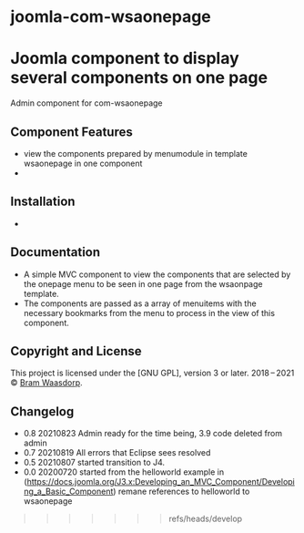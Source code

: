 # joomla-com-wsaonepage

Joomla component to display several components on one page
=======
Admin component for com-wsaonepage 

## Component Features
* view the components prepared by menumodule in template wsaonepage in one component
*

## Installation
* 

## Documentation
* A simple MVC component to view the components that are selected by the onepage menu to be seen in one page from the wsaonpage template.
* The components are passed as a array of menuitems with the necessary bookmarks from the menu to process in the view of this component.



## Copyright and License

This project is licensed under the [GNU GPL], version 3 or later.
2018&thinsp;&ndash;&thinsp;2021 &copy; [Bram Waasdorp](http://www.waasdorpsoekhan.nl).

## Changelog
* 0.8 20210823 Admin ready for the time being, 3.9 code deleted from admin
* 0.7 20210819 All errors that Eclipse sees resolved
* 0.5 20210807 started transition to J4.
* 0.0 20200720 started from the helloworld example in (https://docs.joomla.org/J3.x:Developing_an_MVC_Component/Developing_a_Basic_Component) remane references to helloworld to wsaonepage



>>>>>>> refs/heads/develop
